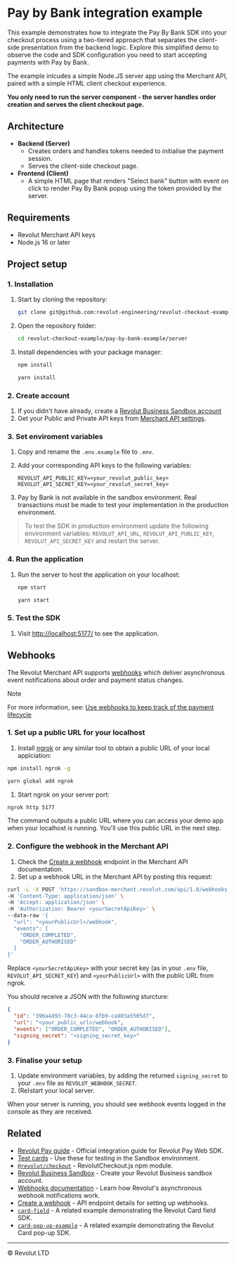 # Pay by Bank integration example

This example demonstrates how to integrate the Pay By Bank SDK into your checkout process using a two-tiered approach that separates the client-side presentation from the backend logic. Explore this simplified demo to observe the code and SDK configuration you need to start accepting payments with Pay by Bank.

The example inlcudes a simple Node.JS server app using the Merchant API, paired with a simple HTML client checkout experience.

**You only need to run the server component - the server handles order creation and serves the client checkout page.**

## Architecture

- **Backend (Server)**
  - Creates orders and handles tokens needed to initialise the payment session.
  - Serves the client-side checkout page.
- **Frontend (Client)**
  - A simple HTML page that renders "Select bank" button with event on click to render Pay By Bank popup using the token provided by the server.

## Requirements

- Revolut Merchant API keys
- Node.js 16 or later

## Project setup

### 1. Installation

1. Start by cloning the repository:

    ```sh
    git clone git@github.com:revolut-engineering/revolut-checkout-example.git
    ```

1. Open the repository folder:

    ```sh
    cd revolut-checkout-example/pay-by-bank-example/server
    ```

1. Install dependencies with your package manager:

    ```sh title='NPM'
    npm install
    ```
    ```sh title='Yarn'
    yarn install
    ```

### 2. Create account

1. If you didn't have already, create a [Revolut Business Sandbox account](https://sandbox-business.revolut.com)
1. Get your Public and Private API keys from [Merchant API settings](https://sandbox-business.revolut.com/settings/apis?tab=merchant-api).

### 3. Set enviroment variables

1. Copy and rename the `.env.example` file to `.env`.
1. Add your corresponding API keys to the following variables:
    
    ```properties
    REVOLUT_API_PUBLIC_KEY=<your_revolut_public_key>
    REVOLUT_API_SECRET_KEY=<your_revolut_secret_key>
    ```
1. Pay by Bank is not available in the sandbox environment. Real transactions must be made to test your implementation in the production environment.
> To test the SDK in production environment update the following environment variables: `REVOLUT_API_URL`, `REVOLUT_API_PUBLIC_KEY`, `REVOLUT_API_SECRET_KEY` and restart the server.


### 4. Run the application

1. Run the server to host the application on your localhost:

    ```sh title='NPM'
    npm start
    ```
    ```sh title='Yarn'
    yarn start
    ```


### 5. Test the SDK

1. Visit [http://localhost:5177/](http://localhost:5177/) to see the application.

## Webhooks

The Revolut Merchant API supports [webhooks](https://developer.revolut.com/docs/merchant/webhooks) which deliver asynchronous event notifications about order and payment status changes.

> [!NOTE]
> For more information, see: [Use webhooks to keep track of the payment lifecycle](https://developer.revolut.com/docs/guides/accept-payments/tutorials/work-with-webhooks/using-webhooks)

### 1. Set up a public URL for your localhost

1. Install [ngrok](https://www.npmjs.com/package/ngrok) or any similar tool to obtain a public URL of your local applciation:

  ```sh
  npm install ngrok -g
  ```
  ```sh
  yarn global add ngrok
  ```

1. Start ngrok on your server port:

  ```sh
  ngrok http 5177
  ```

The command outputs a public URL where you can access your demo app when your localhost is running. You'll use this public URL in the next step.

### 2. Configure the webhook in the Merchant API

1. Check the [Create a webhook](https://developer.revolut.com/docs/merchant/set-webhook) endpoint in the Merchant API documentation.
1. Set up a webhook URL in the Merchant API by posting this request:

  ```sh
  curl -L -X POST 'https://sandbox-merchant.revolut.com/api/1.0/webhooks' \
  -H 'Content-Type: application/json' \
  -H 'Accept: application/json' \
  -H 'Authorization: Bearer <yourSecretApiKey>' \
  --data-raw '{
    "url": "<yourPublicUrl>/webhook",
    "events": [
      "ORDER_COMPLETED",
      "ORDER_AUTHORISED"
    ]
  }'
  ```

  Replace `<yourSecretApiKey>` with your secret key (as in your `.env` file, `REVOLUT_API_SECRET_KEY`) and `<yourPublicUrl>` with the public URL from ngrok.

  You should receive a JSON with the following sturcture:
  
  ```json
  {
    "id": "396a4d93-70c3-44ca-8fb9-ca903a5505d7",
    "url": "<your_public_url>/webhook",
    "events": ["ORDER_COMPLETED", "ORDER_AUTHORISED"],
    "signing_secret": "<signing_secret_key>"
  }
  ```

### 3. Finalise your setup

1. Update environment variables, by adding the returned `signing_secret` to your `.env` file as `REVOLUT_WEBHOOK_SECRET`.    
1. (Re)start your local server.

When your server is running, you should see webhook events logged in the console as they are received.

## Related

- [Revolut Pay guide](https://developer.revolut.com/docs/guides/accept-payments/payment-methods/revolut-pay/web) - Official integration guide for Revolut Pay Web SDK.
- [Test cards](https://developer.revolut.com/docs/guides/accept-payments/get-started/test-implementation/test-cards) - Use these for testing in the Sandbox environment.
- [`@revolut/checkout`](https://github.com/revolut-engineering/revolut-checkout) - RevolutCheckout.js npm module.
- [Revolut Business Sandbox](https://sandbox-business.revolut.com) - Create your Revolut Business sandbox account.
- [Webhooks documentation](https://developer.revolut.com/docs/guides/accept-payments/tutorials/work-with-webhooks/using-webhooks) - Learn how Revolut's asynchronous webhook notifications work.
- [Create a webhook](https://developer.revolut.com/docs/merchant/create-webhook) - API endpoint details for setting up webhooks.
- [`card-field`](/card-field-example) - A related example demonstrating the Revolut Card field SDK.
- [`card-pop-up-example`](../card-pop-up-example) - A related example demonstrating the Revolut Card pop-up SDK.

---

© Revolut LTD
